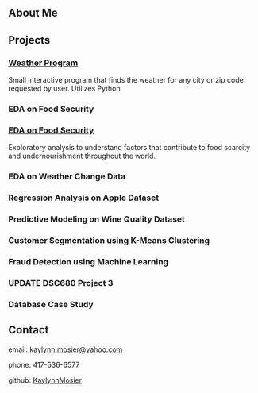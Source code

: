## About Me

## Projects
### [Weather Program](https://github.com/KayMosier/kaymosier.github.io/blob/main/EDA%20on%20Food%20Security/EDA-on-Food-Security-Data.pdf)
Small interactive program that finds the weather for any city or zip code requested by user. Utilizes Python
### EDA on Food Security
### [EDA on Food Security](https://github.com/kaymosier/Food_Security_EDA)
Exploratory analysis to understand factors that contribute to food scarcity and undernourishment throughout the world.
### EDA on Weather Change Data
### Regression Analysis on Apple Dataset
### Predictive Modeling on Wine Quality Dataset
### Customer Segmentation using K-Means Clustering
### Fraud Detection using Machine Learning
### UPDATE DSC680 Project 3
### Database Case Study
## Contact
email: kaylynn.mosier@yahoo.com

phone: 417-536-6577

github: [KaylynnMosier](https://github.com/kaymosier/kaymosier.github.io)
